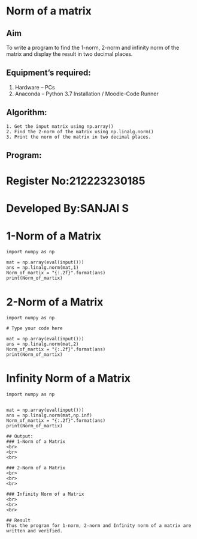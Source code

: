 # Norm of a matrix
## Aim
To write a program to find the 1-norm, 2-norm and infinity norm of the matrix and display the result in two decimal places.
## Equipment’s required:
1.	Hardware – PCs
2.	Anaconda – Python 3.7 Installation / Moodle-Code Runner
## Algorithm:
	1. Get the input matrix using np.array()   
    2. Find the 2-norm of the matrix using np.linalg.norm()
	3. Print the norm of the matrix in two decimal places.
## Program:
# Register No:212223230185
# Developed By:SANJAI S
# 1-Norm of a Matrix

~~~
import numpy as np

mat = np.array(eval(input()))
ans = np.linalg.norm(mat,1)
Norm_of_martix = "{:.2f}".format(ans)
print(Norm_of_martix)
~~~

# 2-Norm of a Matrix

~~~
import numpy as np

# Type your code here

mat = np.array(eval(input()))
ans = np.linalg.norm(mat,2)
Norm_of_martix = "{:.2f}".format(ans)
print(Norm_of_martix)

~~~

# Infinity Norm of a Matrix

~~~
import numpy as np


mat = np.array(eval(input()))
ans = np.linalg.norm(mat,np.inf)
Norm_of_martix = "{:.2f}".format(ans)
print(Norm_of_martix)

~~~

```
## Output:
### 1-Norm of a Matrix
<br>
<br>
<br>

### 2-Norm of a Matrix
<br>
<br>
<br>

### Infinity Norm of a Matrix
<br>
<br>
<br>

## Result
Thus the program for 1-norm, 2-norm and Infinity norm of a matrix are written and verified.
